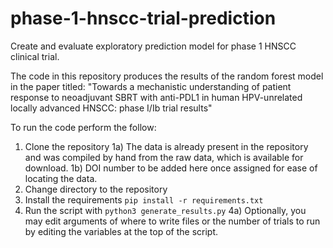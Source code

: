 # phase-1-hnscc-trial-prediction
Create and evaluate exploratory prediction model for phase 1 HNSCC clinical trial.

The code in this repository produces the results of the random forest model in the paper titled: "Towards a mechanistic understanding of patient response to neoadjuvant SBRT with anti-PDL1 in human HPV-unrelated locally advanced HNSCC: phase I/Ib trial results"

To run the code perform the follow:
1) Clone the repository
    1a) The data is already present in the repository and was compiled by hand from the raw data, which is available for download.
    1b) DOI number to be added here once assigned for ease of locating the data.
2) Change directory to the repository
3) Install the requirements `pip install -r requirements.txt`
4) Run the script with `python3 generate_results.py`
    4a) Optionally, you may edit arguments of where to write files or the number of trials to run by editing the variables at the top of the script.
